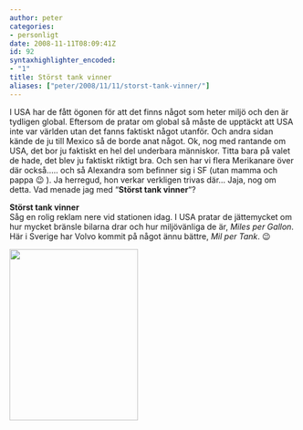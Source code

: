 ```yaml
---
author: peter
categories:
- personligt
date: 2008-11-11T08:09:41Z
id: 92
syntaxhighlighter_encoded:
- "1"
title: Störst tank vinner
aliases: ["peter/2008/11/11/storst-tank-vinner/"]
---
```


I USA har de fått ögonen för att det finns något som heter miljö och den är tydligen global. Eftersom de pratar om global så måste de upptäckt att USA inte var världen utan det fanns faktiskt något utanför. Och andra sidan kände de ju till Mexico så de borde anat något. Ok, nog med rantande om USA, det bor ju faktiskt en hel del underbara människor. Titta bara på valet de hade, det blev ju faktiskt riktigt bra. Och sen har vi flera Merikanare över där också….. och så Alexandra som befinner sig i SF (utan mamma och pappa 😉 ). Ja herregud, hon verkar verkligen trivas där… Jaja, nog om detta. Vad menade jag med “**Störst tank vinner**“?

**Störst tank vinner**  
Såg en rolig reklam nere vid stationen idag. I USA pratar de jättemycket om hur mycket bränsle bilarna drar och hur miljövänliga de är, _Miles per Gallon_. Här i Sverige har Volvo kommit på något ännu bättre, _Mil per Tank_. 😉

<a rel="lightbox" href="/files/2008/11/milpertank.gif"><img src="/files/2008/11/milpertank-225x300.gif" alt="" width="225" height="300" class="alignnone size-medium wp-image-93" /></a>
